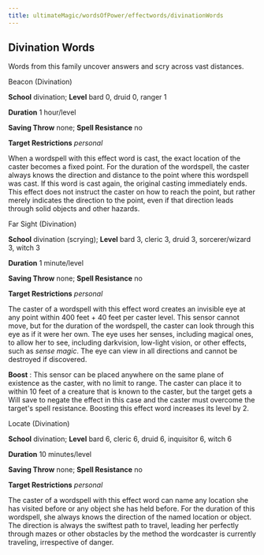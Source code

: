 ```yaml
---
title: ultimateMagic/wordsOfPower/effectwords/divinationWords
---
```

## Divination Words

Words from this family uncover answers and scry across vast distances.

Beacon (Divination)

**School** divination; **Level** bard 0, druid 0, ranger 1

**Duration** 1 hour/level

**Saving Throw** none; **Spell Resistance** no

**Target Restrictions** _personal_

When a wordspell with this effect word is cast, the exact location of the caster becomes a fixed point. For the duration of the wordspell, the caster always knows the direction and distance to the point where this wordspell was cast. If this word is cast again, the original casting immediately ends. This effect does not instruct the caster on how to reach the point, but rather merely indicates the direction to the point, even if that direction leads through solid objects and other hazards.

Far Sight (Divination)

**School** divination (scrying); **Level** bard 3, cleric 3, druid 3, sorcerer/wizard 3, witch 3

**Duration** 1 minute/level

**Saving Throw** none; **Spell Resistance** no

**Target Restrictions** _personal_

The caster of a wordspell with this effect word creates an invisible eye at any point within 400 feet + 40 feet per caster level. This sensor cannot move, but for the duration of the wordspell, the caster can look through this eye as if it were her own. The eye uses her senses, including magical ones, to allow her to see, including darkvision, low-light vision, or other effects, such as _sense magic_. The eye can view in all directions and cannot be destroyed if discovered.

**Boost** : This sensor can be placed anywhere on the same plane of existence as the caster, with no limit to range. The caster can place it to within 10 feet of a creature that is known to the caster, but the target gets a Will save to negate the effect in this case and the caster must overcome the target's spell resistance. Boosting this effect word increases its level by 2.

Locate (Divination)

**School** divination; **Level** bard 6, cleric 6, druid 6, inquisitor 6, witch 6

**Duration** 10 minutes/level

**Saving Throw** none; **Spell Resistance** no

**Target Restrictions** _personal_

The caster of a wordspell with this effect word can name any location she has visited before or any object she has held before. For the duration of this wordspell, she always knows the direction of the named location or object. The direction is always the swiftest path to travel, leading her perfectly through mazes or other obstacles by the method the wordcaster is currently traveling, irrespective of danger.

